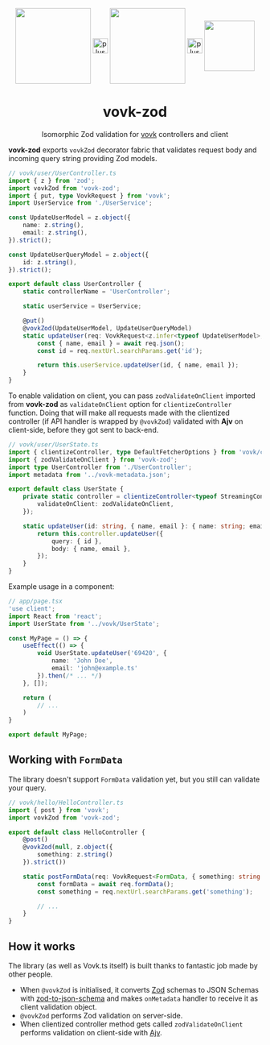 <p align="middle">
<img valign="middle" src="https://github.com/finom/vovk/assets/1082083/86bfbbbb-3600-435b-a74c-c07bd0c4af4b" height="150" /> <img valign="middle" alt="plus" src="https://github.com/finom/vovk-zod/assets/1082083/50a15051-51a8-4f9b-a251-e4376576f9e7" width="30" /> <img valign="middle" src="https://github.com/finom/vovk-zod/assets/1082083/308ef538-43b5-4ea5-ab1e-a660b4e21b65"  height="150" /> <img valign="middle" alt="plus" src="https://github.com/finom/vovk-zod/assets/1082083/50a15051-51a8-4f9b-a251-e4376576f9e7" width="30" /> <img valign="middle" src="https://camo.githubusercontent.com/985f4bca44ac720873daf94ec77043eabb44c45b1f3e83555d2b180e7b46c6bc/68747470733a2f2f616a762e6a732e6f72672f696d672f616a762e737667"  height="100" /> 

  
</p>
<h1 align="center">vovk-zod</h1>
<p align="center">Isomorphic Zod validation for <a href="https://github.com/finom/vovk">vovk</a> controllers and client</p>

**vovk-zod** exports `vovkZod` decorator fabric that validates request body and incoming query string providing Zod models.

```ts
// vovk/user/UserController.ts
import { z } from 'zod';
import vovkZod from 'vovk-zod';
import { put, type VovkRequest } from 'vovk';
import UserService from './UserService';

const UpdateUserModel = z.object({
    name: z.string(),
    email: z.string(),
}).strict();

const UpdateUserQueryModel = z.object({
    id: z.string(),
}).strict();

export default class UserController {
    static controllerName = 'UserController';

    static userService = UserService;

    @put()
    @vovkZod(UpdateUserModel, UpdateUserQueryModel)
    static updateUser(req: VovkRequest<z.infer<typeof UpdateUserModel>, z.infer<typeof UpdateUserQueryModel>>) {
        const { name, email } = await req.json();
        const id = req.nextUrl.searchParams.get('id');

        return this.userService.updateUser(id, { name, email });
    }
}

```

To enable validation on client, you can pass `zodValidateOnClient` imported from **vovk-zod** as `validateOnClient` option for `clientizeController` function. Doing that will make all requests made with the clientized controller (if API handler is wrapped by `@vovkZod`) validated with **Ajv** on client-side, before they got sent to back-end.


```ts
// vovk/user/UserState.ts
import { clientizeController, type DefaultFetcherOptions } from 'vovk/client';
import { zodValidateOnClient } from 'vovk-zod';
import type UserController from './UserController';
import metadata from '../vovk-metadata.json';

export default class UserState {
    private static controller = clientizeController<typeof StreamingController>(metadata.UserController, {
        validateOnClient: zodValidateOnClient,
    });

    static updateUser(id: string, { name, email }: { name: string; email: string }) {
        return this.controller.updateUser({
            query: { id },
            body: { name, email },
        });
    }
}
```

Example usage in a component:

```ts
// app/page.tsx
'use client';
import React from 'react';
import UserState from '../vovk/UserState';

const MyPage = () => {
    useEffect(() => {
        void UserState.updateUser('69420', { 
            name: 'John Doe', 
            email: 'john@example.ts' 
        }).then(/* ... */)
    }, []);

    return (
        // ...
    )
}

export default MyPage;
```

## Working with `FormData`

The library doesn't support `FormData` validation yet, but you still can validate your query.

```ts
// vovk/hello/HelloController.ts
import { post } from 'vovk';
import vovkZod from 'vovk-zod';

export default class HelloController {
    @post()
    @vovkZod(null, z.object({
        something: z.string()
    }).strict())

    static postFormData(req: VovkRequest<FormData, { something: string }>) {
        const formData = await req.formData();
        const something = req.nextUrl.searchParams.get('something');

        // ...
    }
}

```

## How it works

The library (as well as Vovk.ts itself) is built thanks to fantastic job made by other people.

- When `@vovkZod` is initialised, it converts [Zod](https://zod.dev/) schemas to JSON Schemas with [zod-to-json-schema](https://www.npmjs.com/package/zod-to-json-schema) and makes `onMetadata` handler to receive it as client validation object.
- `@vovkZod` performs Zod validation on server-side.
- When clientized controller method gets called `zodValidateOnClient` performs validation on client-side with [Ajv](https://ajv.js.org/).